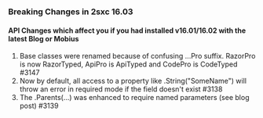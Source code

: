 
### Breaking Changes in 2sxc 16.03

#### API Changes which affect you if you had installed v16.01/16.02 with the latest Blog or Mobius

1. Base classes were renamed because of confusing ...Pro suffix. RazorPro is now RazorTyped, ApiPro is ApiTyped and CodePro is CodeTyped #3147
1. Now by default, all access to a property like .String("SomeName") will throw an error in required mode if the field doesn't exist #3138
1. The .Parents(...) was enhanced to require named parameters (see blog post) #3139
